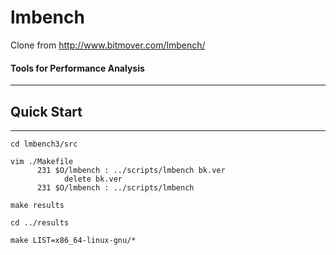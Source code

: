 # lmbench
Clone from http://www.bitmover.com/lmbench/

#### Tools for Performance Analysis

---

## Quick Start

---

    cd lmbench3/src

    vim ./Makefile
	      231 $O/lmbench : ../scripts/lmbench bk.ver
		        delete bk.ver
	      231 $O/lmbench : ../scripts/lmbench

    make results

    cd ../results

    make LIST=x86_64-linux-gnu/*

